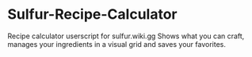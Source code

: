 # Sulfur-Recipe-Calculator
Recipe calculator userscript for sulfur.wiki.gg Shows what you can craft, manages your ingredients in a visual grid and saves your favorites.
